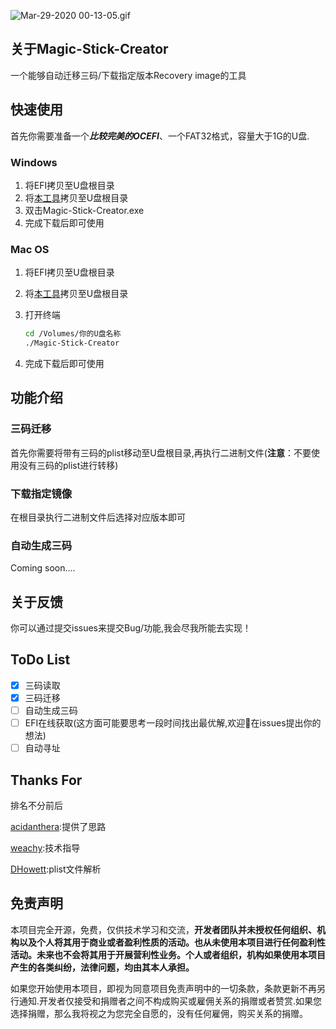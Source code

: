 ![Mar-29-2020 00-13-05.gif](https://i.loli.net/2020/03/29/I1kQhAZyH9NYiPs.gif)

## 关于Magic-Stick-Creator

一个能够自动迁移三码/下载指定版本Recovery image的工具

## 快速使用

首先你需要准备一个***比较完美的OCEFI***、一个FAT32格式，容量大于1G的U盘.

### Windows

1. 将EFI拷贝至U盘根目录
2. 将[本工具](https://github.com/Max-Cheng/Magic-Stick-Creator/releases)拷贝至U盘根目录
3. 双击Magic-Stick-Creator.exe
4. 完成下载后即可使用

### Mac OS

1. 将EFI拷贝至U盘根目录

2. 将[本工具](https://github.com/Max-Cheng/Magic-Stick-Creator/releases)拷贝至U盘根目录

3. 打开终端

   ```bash
   cd /Volumes/你的U盘名称
   ./Magic-Stick-Creator
   ```

4. 完成下载后即可使用

## 功能介绍

### 三码迁移

首先你需要将带有三码的plist移动至U盘根目录,再执行二进制文件(**注意**：不要使用没有三码的plist进行转移)

### 下载指定镜像

在根目录执行二进制文件后选择对应版本即可

### 自动生成三码

Coming soon....

## 关于反馈

你可以通过提交issues来提交Bug/功能,我会尽我所能去实现！

## ToDo List

- [x] 三码读取
- [x] 三码迁移
- [ ] 自动生成三码
- [ ] EFI在线获取(这方面可能要思考一段时间找出最优解,欢迎👏在issues提出你的想法)
- [ ] 自动寻址

## Thanks For

排名不分前后

[acidanthera](https://github.com/acidanthera):提供了思路

[weachy](https://www.jianshu.com/u/82ec04331356):技术指导

[DHowett](https://github.com/DHowett):plist文件解析

## 免责声明

本项目完全开源，免费，仅供技术学习和交流，**开发者团队并未授权任何组织、机构以及个人将其用于商业或者盈利性质的活动。也从未使用本项目进行任何盈利性活动。未来也不会将其用于开展营利性业务。个人或者组织，机构如果使用本项目产生的各类纠纷，法律问题，均由其本人承担。**

如果您开始使用本项目，即视为同意项目免责声明中的一切条款，条款更新不再另行通知.开发者仅接受和捐赠者之间不构成购买或雇佣关系的捐赠或者赞赏.如果您选择捐赠，那么我将视之为您完全自愿的，没有任何雇佣，购买关系的捐赠。